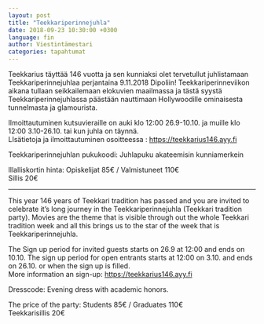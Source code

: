 ```yaml
---
layout: post
title: "Teekkariperinnejuhla"
date: 2018-09-23 10:30:00 +0300
language: fin
author: Viestintämestari
categories: tapahtumat
---
```

Teekkarius täyttää 146 vuotta ja sen kunniaksi olet tervetullut juhlistamaan Teekkariperinnejuhlaa perjantaina 9.11.2018 Dipoliin! Teekkariperinneviikon aikana tullaan seikkailemaan elokuvien maailmassa ja tästä syystä Teekkariperinnejuhlassa päästään nauttimaan Hollywoodille ominaisesta tunnelmasta ja glamourista.

Ilmoittautuminen kutsuvieraille on auki klo 12:00 26.9-10.10. ja muille klo 12:00 3.10-26.10. tai kun juhla on täynnä.<br>
LIsätietoja ja ilmoittautuminen osoitteessa : <https://teekkarius146.ayy.fi>

Teekkariperinnejuhlan pukukoodi: Juhlapuku akateemisin kunniamerkein

Illalliskortin hinta: Opiskelijat 85€ / Valmistuneet 110€<br>
Sillis 20€

---

This year 146 years of Teekkari tradition has passed and you are invited to celebrate it’s long journey in the Teekkariperinnejuhla (Teekkari tradition party). Movies are the theme that is visible through out the whole Teekkari tradition week and all this brings us to the star of the week that is Teekkariperinnejuhla.

The Sign up period for invited guests starts on 26.9 at 12:00 and ends on 10.10. The sign up period for open entrants starts at 12:00 on 3.10. and ends on 26.10. or when the sign up is filled.<br>
More information an sign-up: <https://teekkarius146.ayy.fi>

Dresscode: Evening dress with academic honors.

The price of the party: Students 85€ / Graduates 110€<br>
Teekkarisillis 20€